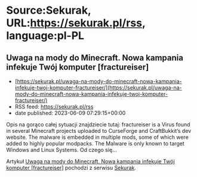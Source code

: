 # Source:Sekurak, URL:https://sekurak.pl/rss, language:pl-PL

## Uwaga na mody do Minecraft. Nowa kampania infekuje Twój komputer [fractureiser]
 - [https://sekurak.pl/uwaga-na-mody-do-minecraft-nowa-kampania-infekuje-twoj-komputer-fractureiser/](https://sekurak.pl/uwaga-na-mody-do-minecraft-nowa-kampania-infekuje-twoj-komputer-fractureiser/)
 - RSS feed: https://sekurak.pl/rss
 - date published: 2023-06-09 07:29:15+00:00

<p>Opis na gorąco całej sytuacji znajdziecie tutaj: fractureiser&#160;is a&#160;Virus&#160;found in several Minecraft projects uploaded to CurseForge and CraftBukkit&#8217;s dev website. The malware is embedded in multiple mods, some of which were added to highly popular modpacks. The Malware is only known to target Windows and Linux Systems. Od czego się...</p>
<p>Artykuł <a href="https://sekurak.pl/uwaga-na-mody-do-minecraft-nowa-kampania-infekuje-twoj-komputer-fractureiser/" rel="nofollow">Uwaga na mody do Minecraft. Nowa kampania infekuje Twój komputer [fractureiser]</a> pochodzi z serwisu <a href="https://sekurak.pl" rel="nofollow">Sekurak</a>.</p>

